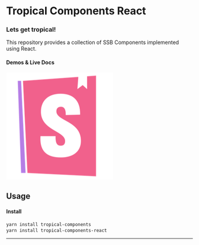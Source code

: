 # Tropical Components React

### Lets get tropical!

This repository provides a collection of SSB Components implemented using React.

#### Demos & Live Docs

<a href="https://tropical-components.netlify.com/" rel="some text">![Foo](https://raw.githubusercontent.com/github/explore/b828e2f992ba7aaeee664136cf4afd002112d79a/topics/storybook/storybook.png)</a>

## Usage

#### Install

```
yarn install tropical-components
yarn install tropical-components-react
```

---
